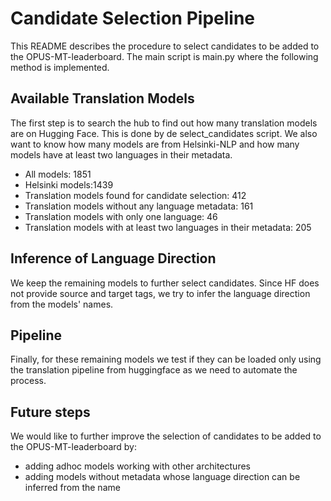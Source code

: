 # Candidate Selection Pipeline

This README describes the procedure to select candidates to be added to the OPUS-MT-leaderboard. The main script is main.py where the following method is implemented.

## Available Translation Models

The first step is to search the hub to find out how many translation models are on Hugging Face. This is done by de select_candidates script. We also want to know how many models are from Helsinki-NLP and how many models have at least two languages in their metadata.

* All models: 1851
* Helsinki models:1439
* Translation models found for candidate selection: 412
* Translation models without any language metadata: 161
* Translation models with only one language: 46
* Translation models with at least two languages in their metadata: 205

## Inference of Language Direction
We keep the remaining models to further select candidates. Since HF does not provide source and target tags, we try to infer the language direction from the models' names.

## Pipeline

Finally, for these remaining models we test if they can be loaded only using the translation pipeline from huggingface as we need to automate the process.

## Future steps
We would like to further improve the selection of candidates to be added to the OPUS-MT-leaderboard by:
* adding adhoc models working with other architectures
* adding models without metadata whose language direction can be inferred from the name


